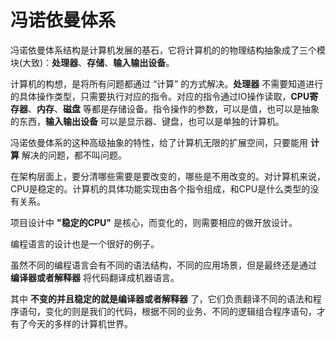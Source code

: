 # 冯诺依曼体系

冯诺依曼体系结构是计算机发展的基石，它将计算机的的物理结构抽象成了三个模块(大致)：**处理器**、**存储**、**输入输出设备**。

计算机的构想，是将所有问题都通过 “计算” 的方式解决。**处理器** 不需要知道进行的具体操作类型，只需要执行对应的指令。对应的指令通过IO操作读取，**CPU寄存器**、**内存**、**磁盘** 等都是存储设备。指令操作的参数，可以是值，也可以是抽象的东西，**输入输出设备** 可以是显示器、键盘，也可以是单独的计算机。

冯诺依曼体系的这种高级抽象的特性，给了计算机无限的扩展空间，只要能用 **计算** 解决的问题，都不叫问题。

在架构层面上，要分清哪些需要是要改变的，哪些是不用改变的。对计算机来说，CPU是稳定的。计算机的具体功能实现由各个指令组成，和CPU是什么类型的没有关系。

项目设计中 **"稳定的CPU"** 是核心，而变化的，则需要相应的做开放设计。

编程语言的设计也是一个很好的例子。

虽然不同的编程语言会有不同的语法结构，不同的应用场景，但是最终还是通过 **编译器或者解释器** 将代码翻译成机器语言。

其中 **不变的并且稳定的就是编译器或者解释器** 了，它们负责翻译不同的语法和程序语句，变化的则是我们的代码，根据不同的业务、不同的逻辑组合程序语句，才有了今天的多样的计算机世界。
